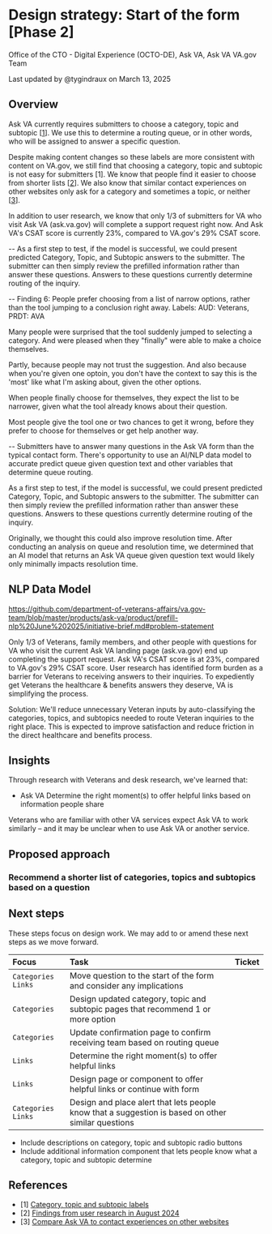 # Design strategy: Start of the form [Phase 2]

Office of the CTO - Digital Experience (OCTO-DE), Ask VA, Ask VA VA.gov Team

Last updated by @tygindraux on March 13, 2025

## Overview

Ask VA currently requires submitters to choose a category, topic and subtopic [[1](https://github.com/department-of-veterans-affairs/va.gov-team/blob/master/products/ask-va/design/Fields%2C%20options%20and%20labels/Category%2C%20topic%20and%20subtopic%20labels.md)]. We use this to determine a routing queue, or in other words, who will be assigned to answer a specific question.

Despite making content changes so these labels are more consistent with content on VA.gov, we still find that choosing a category, topic and subtopic is not easy for submitters [1]. We know that people find it easier to choose from shorter lists [[2](https://github.com/department-of-veterans-affairs/va.gov-team/blob/master/products/ask-va/design/User%20research/07-2024%20Assistive%20tech/Form/Findings.md#finding-3-people-seek-a-specific-category-and-topic-and-they-would-find-it-easier-to-choose-from-shorter-lists)]. We also know that similar contact experiences on other websites only ask for a category and sometimes a topic, or neither [[3](https://github.com/department-of-veterans-affairs/va.gov-team/blob/master/products/ask-va/design/User%20research/02-2025%20Comparative%20analysis/Compare%20Ask%20VA%20to%20contact%20experiences%20on%20other%20websites.md#ask-va-is-type-1)].

In addition to user research, we know that only 1/3 of submitters for VA who visit Ask VA (ask.va.gov) will complete a support request right now. And Ask VA's CSAT score is currently 23%, compared to VA.gov's 29% CSAT score. 

--
As a first step to test, if the model is successful, we could present predicted Category, Topic, and Subtopic answers to the submitter. The submitter can then simply review the prefilled information rather than answer these questions. Answers to these questions currently determine routing of the inquiry.


--
Finding 6: People prefer choosing from a list of narrow options, rather than the tool jumping to a conclusion right away.
Labels: AUD: Veterans, PRDT: AVA

Many people were surprised that the tool suddenly jumped to selecting a category. And were pleased when they "finally" were able to make a choice themselves.

Partly, because people may not trust the suggestion. And also because when you're given one optoin, you don't have the context to say this is the 'most' like what I'm asking about, given the other options.

When people finally choose for themselves, they expect the list to be narrower, given what the tool already knows about their question.

Most people give the tool one or two chances to get it wrong, before they prefer to choose for themselves or get help another way.


--
Submitters have to answer many questions in the Ask VA form than the typical contact form. There's opportunity to use an AI/NLP data model to accurate predict queue given question text and other variables that determine queue routing.

As a first step to test, if the model is successful, we could present predicted Category, Topic, and Subtopic answers to the submitter. The submitter can then simply review the prefilled information rather than answer these questions. Answers to these questions currently determine routing of the inquiry.

Originally, we thought this could also improve resolution time. After conducting an analysis on queue and resolution time, we determined that an AI model that returns an Ask VA queue given question text would likely only minimally impacts resolution time.

## NLP Data Model


https://github.com/department-of-veterans-affairs/va.gov-team/blob/master/products/ask-va/product/prefill-nlp%20June%202025/initiative-brief.md#problem-statement

Only 1/3 of Veterans, family members, and other people with questions for VA who visit the current Ask VA landing page (ask.va.gov) end up completing the support request. Ask VA's CSAT score is at 23%, compared to VA.gov's 29% CSAT score. User research has identified form burden as a barrier for Veterans to receiving answers to their inquiries. To expediently get Veterans the healthcare & benefits answers they deserve, VA is simplifying the process.

Solution: We'll reduce unnecessary Veteran inputs by auto-classifying the categories, topics, and subtopics needed to route Veteran inquiries to the right place. This is expected to improve satisfaction and reduce friction in the direct healthcare and benefits process.

## Insights

Through research with Veterans and desk research, we've learned that:

- Ask VA Determine the right moment(s) to offer helpful links based on information people share

Veterans who are familiar with other VA services expect Ask VA to work similarly – and it may be unclear when to use Ask VA or another service.

## Proposed approach

### Recommend a shorter list of categories, topics and subtopics based on a question



## Next steps

These steps focus on design work. We may add to or amend these next steps as we move forward.

|Focus|Task|Ticket|
|:--|:--|:--|
|`Categories` `Links`|Move question to the start of the form and consider any implications||
|`Categories`|Design updated category, topic and subtopic pages that recommend 1 or more option||
|`Categories`|Update confirmation page to confirm receiving team based on routing queue||
|`Links`|Determine the right moment(s) to offer helpful links||
|`Links`|Design page or component to offer helpful links or continue with form||
|`Categories` `Links`|Design and place alert that lets people know that a suggestion is based on other similar questions||

- Include descriptions on category, topic and subtopic radio buttons
- Include additional information component that lets people know what a category, topic and subtopic determine

## References

- [1] [Category, topic and subtopic labels](https://github.com/department-of-veterans-affairs/va.gov-team/blob/master/products/ask-va/design/Fields%2C%20options%20and%20labels/Category%2C%20topic%20and%20subtopic%20labels.md)
- [2] [Findings from user research in August 2024](https://github.com/department-of-veterans-affairs/va.gov-team/blob/master/products/ask-va/design/User%20research/07-2024%20Assistive%20tech/Form/Findings.md#finding-3-people-seek-a-specific-category-and-topic-and-they-would-find-it-easier-to-choose-from-shorter-lists)
- [3] [Compare Ask VA to contact experiences on other websites](https://github.com/department-of-veterans-affairs/va.gov-team/blob/master/products/ask-va/design/User%20research/02-2025%20Comparative%20analysis/Compare%20Ask%20VA%20to%20contact%20experiences%20on%20other%20websites.md#ask-va-is-type-1)
